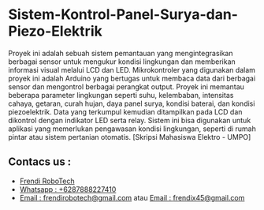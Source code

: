 # Sistem-Kontrol-Panel-Surya-dan-Piezo-Elektrik

Proyek ini adalah sebuah sistem pemantauan yang mengintegrasikan berbagai sensor untuk mengukur kondisi lingkungan dan memberikan informasi visual melalui LCD dan LED. Mikrokontroler yang digunakan dalam proyek ini adalah Arduino yang bertugas untuk membaca data dari berbagai sensor dan mengontrol berbagai perangkat output. Proyek ini memantau beberapa parameter lingkungan seperti suhu, kelembaban, intensitas cahaya, getaran, curah hujan, daya panel surya, kondisi baterai, dan kondisi piezoelektrik. Data yang terkumpul kemudian ditampilkan pada LCD dan dikontrol dengan indikator LED serta relay. Sistem ini bisa digunakan untuk aplikasi yang memerlukan pengawasan kondisi lingkungan, seperti di rumah pintar atau sistem pertanian otomatis. [Skripsi Mahasiswa Elektro - UMPO]

## Contacs us : 
* [Frendi RoboTech](https://www.instagram.com/frendi.co/)
* [Whatsapp : +6287888227410](https://wa.me/+6287888227410)
* [Email    : frendirobotech@gmail.com](https://mail.google.com/mail/u/0/?view=cm&tf=1&fs=1&to=frendirobotech@gmail.com) atau [Email    : frendix45@gmail.com](https://mail.google.com/mail/u/0/?view=cm&tf=1&fs=1&to=frendix45@gmail.com)
